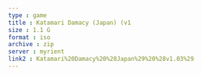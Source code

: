 ```yaml
---
type : game
title : Katamari Damacy (Japan) (v1
size : 1.1 G
format : iso
archive : zip
server : myrient
link2 : Katamari%20Damacy%20%28Japan%29%20%28v1.03%29
---
```

